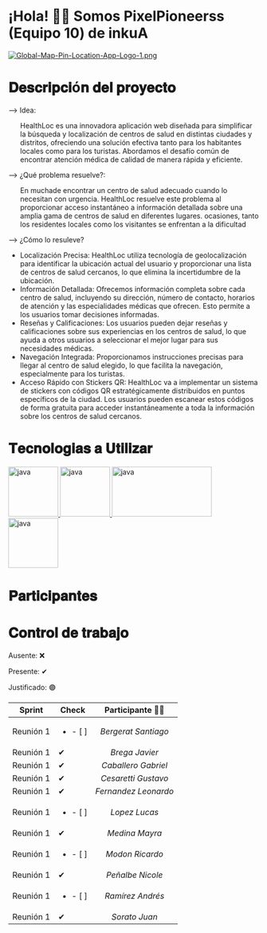# ¡Hola! 👋🏻 Somos PixelPioneerss (Equipo 10) de inkuA
[![Global-Map-Pin-Location-App-Logo-1.png](https://i.postimg.cc/7PnTJHfj/Global-Map-Pin-Location-App-Logo-1.png)](https://postimg.cc/yWWNwzhT)
<h1> 𝐃𝐞𝐬𝐜𝐫𝐢𝐩𝐜𝐢ó𝐧 𝐝𝐞𝐥 𝐩𝐫𝐨𝐲𝐞𝐜𝐭𝐨 </h1>
--> Idea: 
<ul>
HealthLoc es una innovadora aplicación web diseñada para simplificar la búsqueda y localización de centros de salud en distintas ciudades y distritos, ofreciendo una solución efectiva tanto para los habitantes locales como para los turistas. Abordamos el desafío común de encontrar atención médica de calidad de manera rápida y eficiente.
</ul>
--> ¿Qué problema resuelve?:
<ul>
En muchade encontrar un centro de salud adecuado cuando lo necesitan con urgencia. HealthLoc resuelve este problema al proporcionar acceso instantáneo a información detallada sobre una amplia gama de centros de salud en diferentes lugares. ocasiones, tanto los residentes locales como los visitantes se enfrentan a la dificultad
</ul>
--> ¿Cómo lo resuleve?
<ul>
  <li>Localización Precisa: HealthLoc utiliza tecnología de geolocalización para identificar la ubicación actual del usuario y proporcionar una lista de centros de salud cercanos, lo que elimina la incertidumbre de la ubicación.</li>
  <li>Información Detallada: Ofrecemos información completa sobre cada centro de salud, incluyendo su dirección, número de contacto, horarios de atención y las especialidades médicas que ofrecen. Esto permite a los usuarios tomar decisiones informadas.</li>
  <li>Reseñas y Calificaciones: Los usuarios pueden dejar reseñas y calificaciones sobre sus experiencias en los centros de salud, lo que ayuda a otros usuarios a seleccionar el mejor lugar para sus necesidades médicas.</li>
  <li>Navegación Integrada: Proporcionamos instrucciones precisas para llegar al centro de salud elegido, lo que facilita la navegación, especialmente para los turistas.</li>
  <li>Acceso Rápido con Stickers QR: HealthLoc va a implementar un sistema de stickers con códigos QR estratégicamente distribuidos en puntos específicos de la ciudad. Los usuarios pueden escanear estos códigos de forma gratuita para acceder instantáneamente a toda la información sobre los centros de salud cercanos.</li>
</ul>

<h1> 𝐓𝐞𝐜𝐧𝐨𝐥𝐨𝐠𝐢𝐚𝐬 𝐚 𝐔𝐭𝐢𝐥𝐢𝐳𝐚𝐫</h1>
 <a href="https://lenguajejs.com" target="_blank" rel="noreferrer">
            <img src="https://cdn.icon-icons.com/icons2/2107/PNG/512/file_type_js_official_icon_130509.png" alt="java" width="100" height="100"/>
        </a>
        <a href="https://nodejs.org/es" target="_blank" rel="noreferrer">
            <img src="https://cdn.icon-icons.com/icons2/2107/PNG/512/file_type_node_icon_130301.png" alt="java" width="100" height="100"/>
        </a>
        <a href="https://www.mysql.com/" target="_blank" rel="noreferrer">
            <img src="https://cdn.icon-icons.com/icons2/2699/PNG/512/mysql_official_logo_icon_169938.png" alt="java" width="200" height="100"/>
        </a>
        <a href="https://www.google.com/" target="_blank" rel="noreferrer">
            <img src="https://cdn.icon-icons.com/icons2/2631/PNG/512/google_maps_new_logo_icon_159147.png" alt="java" width="100" height="100"/>
        </a>
 <h1>𝐏𝐚𝐫𝐭𝐢𝐜𝐢𝐩𝐚𝐧𝐭𝐞𝐬</h1>

<h1>𝐂𝐨𝐧𝐭𝐫𝐨𝐥 𝐝𝐞 𝐭𝐫𝐚𝐛𝐚𝐣𝐨</h1>
<p> Ausente: &#10060;</p>
<p> Presente: &#10004; </p>
<p> Justificado: &#128995; </p>

| **Sprint** | **Check**           |  **Participante** 👨‍💻 |
| -----------| --------------------| :-------------:|
| Reunión 1  | <ul><li>- [ ] </li> |*Bergerat Santiago*|
| Reunión 1  | &#10004;            |*Brega Javier* |
| Reunión 1  | &#10004;            |*Caballero Gabriel* |
| Reunión 1  | &#10004;            |*Cesaretti Gustavo* |
| Reunión 1  | &#10004;            |*Fernandez Leonardo* |
| Reunión 1  | <ul><li>- [ ] </li> |*Lopez Lucas* |
| Reunión 1  | &#10004;            |*Medina Mayra* |
| Reunión 1  | <ul><li>- [ ] </li> |*Modon Ricardo*|
| Reunión 1  |&#10004;             |*Peñalbe Nicole* |
| Reunión 1  | <ul><li>- [ ] </li> |*Ramírez Andrés* |
| Reunión 1  | &#10004;            |*Sorato Juan* |



